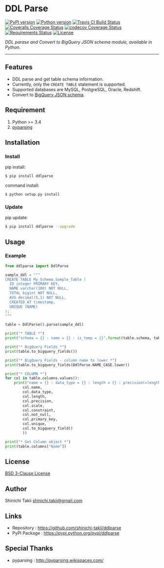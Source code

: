 # DDL Parse

[![PyPI version](https://img.shields.io/pypi/v/ddlparse.svg)](https://pypi.python.org/pypi/ddlparse)
[![Python version](https://img.shields.io/pypi/pyversions/ddlparse.svg)](https://pypi.python.org/pypi/ddlparse)
[![Travis CI Build Status](https://travis-ci.org/shinichi-takii/ddlparse.svg?branch=master)](https://travis-ci.org/shinichi-takii/ddlparse)
[![Coveralls Coverage Status](https://coveralls.io/repos/github/shinichi-takii/ddlparse/badge.svg?branch=master)](https://coveralls.io/github/shinichi-takii/ddlparse?branch=master)
[![codecov Coverage Status](https://codecov.io/gh/shinichi-takii/ddlparse/branch/master/graph/badge.svg)](https://codecov.io/gh/shinichi-takii/ddlparse)
[![Requirements Status](https://requires.io/github/shinichi-takii/ddlparse/requirements.svg?branch=master)](https://requires.io/github/shinichi-takii/ddlparse/requirements/?branch=master)
[![License](https://img.shields.io/badge/License-BSD%203--Clause-blue.svg)](https://github.com/shinichi-takii/ddlparse/blob/master/LICENSE)

*DDL parase and Convert to BigQuery JSON schema module, available in Python.*

----

## Features

- DDL parse and get table schema information.
- Currently, only the `CREATE TABLE` statement is supported.
- Supported databases are MySQL, PostgreSQL, Oracle, Redshift.
- Convert to [BigQuery JSON schema](https://cloud.google.com/bigquery/docs/schemas#creating_a_json_schema_file).

## Requirement

1. Python >= 3.4
1. [pyparsing](http://pyparsing.wikispaces.com/)

## Installation

### Install

pip install:
```bash
$ pip install ddlparse
```

command install:
```bash
$ python setup.py install
```

### Update

pip update:
```bash
$ pip install ddlparse --upgrade
```

## Usage

### Example

```python
from ddlparse import DdlParse

sample_ddl = """
CREATE TABLE My_Schema.Sample_Table (
  ID integer PRIMARY KEY,
  NAME varchar(100) NOT NULL,
  TOTAL bigint NOT NULL,
  AVG decimal(5,1) NOT NULL,
  CREATED_AT timestamp,
  UNIQUE (NAME)
);
"""

table = DdlParse().parse(sample_ddl)

print("* TABLE *")
print("schema = {} : name = {} : is_temp = {}".format(table.schema, table.name, table.is_temp))

print("* BigQuery Fields *")
print(table.to_bigquery_fields())

print("* BigQuery Fields - column name to lower *")
print(table.to_bigquery_fields(DdlParse.NAME_CASE.lower))

print("* COLUMN *")
for col in table.columns.values():
    print("name = {} : data_type = {} : length = {} : precision(=length) = {} : scale = {} : constraint = {} : not_null =  {} : PK =  {} : unique =  {} : BQ {}".format(
        col.name,
        col.data_type,
        col.length,
        col.precision,
        col.scale,
        col.constraint,
        col.not_null,
        col.primary_key,
        col.unique,
        col.to_bigquery_field()
        ))

print("* Get Column object *")
print(table.columns["Name"])
```

## License

[BSD 3-Clause License](LICENSE)

## Author

Shinichi Takii <shinichi.takii@gmail.com>

## Links

- Repository : https://github.com/shinichi-takii/ddlparse
- PyPI Package : https://pypi.python.org/pypi/ddlparse

## Special Thanks

- pyparsing : http://pyparsing.wikispaces.com/
